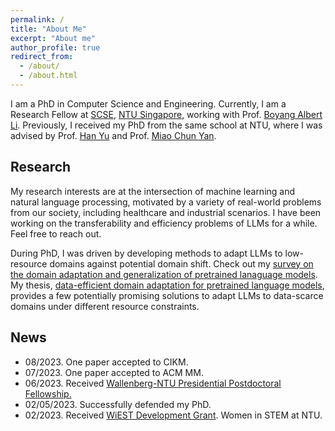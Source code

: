 ```yaml
---
permalink: /
title: "About Me"
excerpt: "About me"
author_profile: true
redirect_from: 
  - /about/
  - /about.html
---
```


I am a PhD in Computer Science and Engineering. Currently, I am a Research Fellow at [SCSE](https://www.ntu.edu.sg/scse), 
[NTU Singapore](https://www.ntu.edu.sg/), working with Prof. [Boyang Albert Li](http://www.boyangli.org/). 
Previously, I received my PhD from the same school at NTU, where I was advised by Prof. [Han Yu](https://personal.ntu.edu.sg/han.yu/) and Prof. [Miao Chun Yan](https://dr.ntu.edu.sg/cris/rp/rp00084). 


Research
------
My research interests are at the intersection of machine learning and natural language processing, 
motivated by a variety of real-world problems from our society, including healthcare and industrial scenarios.
I have been working on the transferability and efficiency problems of LLMs for a while. Feel free to reach out.

During PhD, I was driven by developing methods to adapt LLMs to low-resource domains against potential domain shift. 
Check out my [survey on the domain adaptation and generalization of pretrained lanaguage models](https://arxiv.org/pdf/2211.03154.pdf). 
My thesis, [data-efficient domain adaptation for pretrained language models](https://dr.ntu.edu.sg/handle/10356/167965), 
provides a few potentially promising solutions to adapt LLMs to data-scarce domains under different resource constraints. 


News
---

* 08/2023. One paper accepted to CIKM.
* 07/2023. One paper accepted to ACM MM.
* 06/2023. Received [Wallenberg-NTU Presidential Postdoctoral Fellowship.](https://www.ntu.edu.sg/research/research-careers/presidential-postdoctoral-fellowship-(ppf)#Content_C048_Col01)
* 02/05/2023. Successfully defended my PhD.
* 02/2023. Received [WiEST Development Grant](https://www.ntu.edu.sg/women/wiest-development-grant). Women in STEM at NTU.